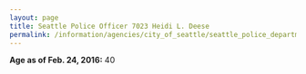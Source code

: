 ```yaml
---
layout: page
title: Seattle Police Officer 7023 Heidi L. Deese
permalink: /information/agencies/city_of_seattle/seattle_police_department/copbook/7023/
---
```


**Age as of Feb. 24, 2016:** 40
